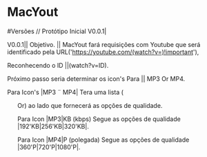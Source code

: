 # MacYout

#Versões // Protótipo Inicial V0.0.1|


V0.0.1|| Objetivo. || MacYout fará requisições com Youtube que será identificado pela URL('https://youtube.com/(watch?v=)!important'),

Reconhecendo o ID ||(watch?v=ID).

Próximo passo seria determinar os icon's Para || MP3 Or MP4. 

Para Icon's |MP3 ¨ MP4| Tera uma lista (<ul>Or<Outra>) ao lado que fornecerá as opções de qualidade.

Para Icon |MP3|KB (kbps) Segue as opções de qualidade |192'KB|256'KB|320'KB|.

Para Icon |MP4|P (polegada) Segue as opções de qualidade |360'P|720'P|1080'P|.

